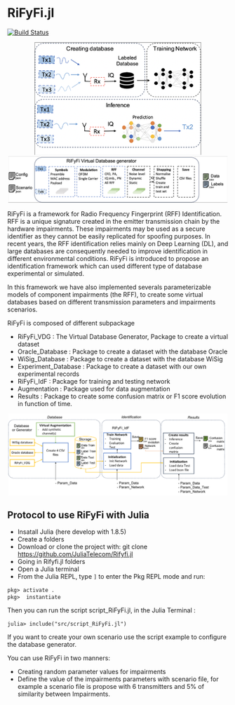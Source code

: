# RiFyFi.jl 

[![Build Status](https://github.com/achilletIrisa/RiFyFi.jl/actions/workflows/CI.yml/badge.svg?branch=main)](https://github.com/achilletIrisa/RiFyFi.jl/actions/workflows/CI.yml?query=branch%3Amain)

<div align="center">
  <img src="docs/RiFyFi1.png" alt="Makie.jl" width="380">
</div>

<div align="center">
  <img src="docs/Generator.png" alt="Makie.jl" width="500">
</div>

RiFyFi is a framework for Radio Frequency Fingerprint (RFF) Identification. RFF is a unique signature created in the emitter transmission chain by the hardware impairments. These impairments may be used as a secure identifier as they cannot be easily replicated for spoofing purposes. In recent years, the RFF identification relies mainly on Deep Learning (DL), and large databases are consequently needed to improve identification in different environmental conditions. RiFyFi is introduced to propose an identification framework which can used different type of database experimental or simulated. 

In this framework we have also implemented severals parameterizable models of component impairments (the RFF), to create some virtual databases based on different transmission parameters and impairments scenarios.


RiFyFi is composed of different subpackage 
- RiFyFi_VDG : The Virtual Database Generator, Package to create a virtual dataset
- Oracle_Database : Package to create a dataset with the database Oracle
- WiSig_Database : Package to create a dataset with the database WiSig
- Experiment_Database : Package to create a dataset with our own experimental records
- RiFyFi_IdF : Package for training and testing network
- Augmentation : Package used for data augmentation
- Results : Package to create some confusion matrix or F1 score evolution in function of time.

<div align="center">
  <img src="docs/RIFYFI_SYSTEM_1.pdf" alt="Makie.jl" width="500">
</div>


## Protocol to use RiFyFi with Julia 

- Insatall Julia (here develop with 1.8.5)
- Create a folders
- Download or clone the project with: git clone https://github.com/JuliaTelecom/Rifyfi.jl
- Going in Rifyfi.jl folders
- Open a Julia terminal
- From the Julia REPL, type `]` to enter the Pkg REPL mode and run:

```pkg
pkg> activate .
pkg>  instantiate
```
Then you can run the script script_RiFyFi.jl, in the Julia Terminal :
```
julia> include("src/script_RiFyFi.jl")
```

If you want to create your own scenario use the script example to configure the database generator.

You can use RiFyFi in two manners: 
-   Creating random parameter values for impairments 
-   Define the value of the impairments parameters with scenario file, for example a scenario file is propose with 6 transmitters and 5% of similarity between Impairments. 



